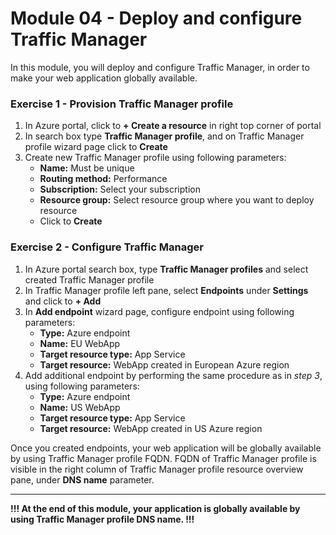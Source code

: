 # Module 04 - Deploy and configure Traffic Manager

In this module, you will deploy and configure Traffic Manager, in order to make your web application globally available.

### Exercise 1 - Provision Traffic Manager profile

1. In Azure portal, click to **+ Create a resource** in right top corner of portal
2. In search box type **Traffic Manager profile**, and on Traffic Manager profile wizard page click to **Create**
3. Create new Traffic Manager profile using following parameters:
   - **Name:** Must be unique
   - **Routing method:** Performance
   - **Subscription:** Select your subscription
   - **Resource group:** Select resource group where you want to deploy resource
   - Click to **Create**

### Exercise 2 - Configure Traffic Manager

1. In Azure portal search box, type **Traffic Manager profiles** and select created Traffic Manager profile
2. In Traffic Manager profile left pane, select **Endpoints** under **Settings** and click to **+ Add**
3. In **Add endpoint** wizard page, configure endpoint using following parameters:
   - **Type:** Azure endpoint
   - **Name:** EU WebApp
   - **Target resource type:** App Service
   - **Target resource:** WebApp created in European Azure region
4. Add additional endpoint by performing the same procedure as in *step 3*, using following parameters:
   - **Type:** Azure endpoint
   - **Name:** US WebApp
   - **Target resource type:** App Service
   - **Target resource:** WebApp created in US Azure region

Once you created endpoints, your web application will be globally available by using Traffic Manager profile FQDN. FQDN of Traffic Manager profile is visible in the right column of Traffic Manager profile resource overview pane, under **DNS name** parameter. 

------

**!!! At the end of this module, your application is globally available by using Traffic Manager profile DNS name. !!!**